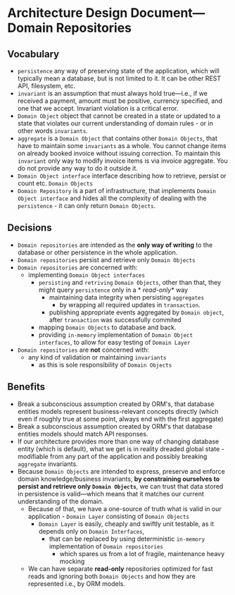 # Architecture Design Document—Domain Repositories

## Vocabulary

* `persistence` any way of preserving state of the application, which will typically mean a database, but is not limited
  to it. It can be other REST API, filesystem, etc.
* `invariant` is an assumption that must always hold true—i.e., if we received a payment, amount must be positive,
  currency specified, and one that we accept. Invariant violation is a critical error.
* `Domain Object` object that cannot be created in a state or updated to a state that violates our current understanding
  of domain rules - or in other words `invariants`.
* `aggregate` is a `Domain Object` that contains other `Domain Objects`, that have to maintain some `invariants` as a
  whole. You cannot change items on already booked invoice without issuing correction. To maintain this `invariant` only
  way to modify invoice items is via invoice aggregate. You do not provide any way to do it outside it.
* `Domain Object interface` interface describing how to retrieve, persist or count etc. `Domain Objects`
* `Domain Repository` is a part of infrastructure, that implements `Domain Object interface` and hides all the
  complexity of dealing with the `persistence` - it can only return `Domain Objects`.

## Decisions

* `Domain repositories` are intended as the **only way of writing** to the database or other persistence in the whole
  application.
* `Domain repositories` persist and retrieve only `Domain Objects`
* `Domain repositories` are concerned with:
    * implementing `Domain Object interfaces`
        * `persisting` and `retriving` `Domain Objects`, other than that, they might query `persistence` only in a *
          *read-only** way
            * maintaining data integrity when persisting `aggregates`
                * by wrapping all required updates in `transaction`.
            * publishing appropriate events aggregated by `Domain object`, after `transaction` was successfully commited
        * mapping `Domain Objects` to database and back.
        * providing `in-memory` implementation of `Domain Object interfaces`, to allow for easy testing of
          `Domain Layer`
* `Domain repositories` are **not** concerned with:
    * any kind of validation or maintaining `invariants`
        * as this is sole responsibility of `Domain Objects`

## Benefits

* Break a subconscious assumption created by ORM's, that database entities models represent business-relevant concepts
  directly (which even if roughly true at some point, always end with the first aggregate)
* Break a subconscious assumption created by ORM's that database entities models should match API responses.
* If our architecture provides more than one way of changing database entity (which is default), what we get is in
  reality dreaded global state - modifiable from any part of the application and possibly breaking `aggregate`
  invariants.
* Because `Domain Objects` are intended to express, preserve and enforce domain knowledge/business invariants, **by
  constraining ourselves to persist and retrieve only `Domain Objects`**, we can trust that data stored in persistence
  is valid—which means that it matches our current understanding of the domain.
    * Because of that, we have a one-source of truth what is valid in our application - `Domain Layer` consisting of
      `Domain Objects`
        * `Domain Layer` is easily, cheaply and swiftly unit testable, as it depends only on `Domain Interfaces`,
            * that can be replaced by using deterministic `in-memory` implementation of `Domain repositories`
                * which spares us from a lot of fragile, maintenance heavy mocking
    * We can have separate **read-only** repositories optimized for fast reads and ignoring both `Domain Objects` and
      how they are represented i.e., by ORM models. 
